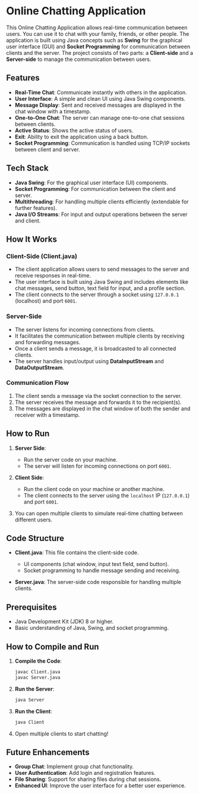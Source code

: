 # Online Chatting Application

This Online Chatting Application allows real-time communication between users. You can use it to chat with your family, friends, or other people. The application is built using Java concepts such as **Swing** for the graphical user interface (GUI) and **Socket Programming** for communication between clients and the server. The project consists of two parts: a **Client-side** and a **Server-side** to manage the communication between users.

## Features

- **Real-Time Chat**: Communicate instantly with others in the application.
- **User Interface**: A simple and clean UI using Java Swing components.
- **Message Display**: Sent and received messages are displayed in the chat window with a timestamp.
- **One-to-One Chat**: The server can manage one-to-one chat sessions between clients.
- **Active Status**: Shows the active status of users.
- **Exit**: Ability to exit the application using a back button.
- **Socket Programming**: Communication is handled using TCP/IP sockets between client and server.

## Tech Stack

- **Java Swing**: For the graphical user interface (UI) components.
- **Socket Programming**: For communication between the client and server.
- **Multithreading**: For handling multiple clients efficiently (extendable for further features).
- **Java I/O Streams**: For input and output operations between the server and client.

## How It Works

### Client-Side (Client.java)
- The client application allows users to send messages to the server and receive responses in real-time.
- The user interface is built using Java Swing and includes elements like chat messages, send button, text field for input, and a profile section.
- The client connects to the server through a socket using `127.0.0.1` (localhost) and port `6001`.

### Server-Side
- The server listens for incoming connections from clients.
- It facilitates the communication between multiple clients by receiving and forwarding messages.
- Once a client sends a message, it is broadcasted to all connected clients.
- The server handles input/output using **DataInputStream** and **DataOutputStream**.

### Communication Flow
1. The client sends a message via the socket connection to the server.
2. The server receives the message and forwards it to the recipient(s).
3. The messages are displayed in the chat window of both the sender and receiver with a timestamp.

## How to Run

1. **Server Side**:
    - Run the server code on your machine.
    - The server will listen for incoming connections on port `6001`.

2. **Client Side**:
    - Run the client code on your machine or another machine.
    - The client connects to the server using the `localhost` IP (`127.0.0.1`) and port `6001`.

3. You can open multiple clients to simulate real-time chatting between different users.

## Code Structure

- **Client.java**: This file contains the client-side code.
  - UI components (chat window, input text field, send button).
  - Socket programming to handle message sending and receiving.
  
- **Server.java**: The server-side code responsible for handling multiple clients.

## Prerequisites

- Java Development Kit (JDK) 8 or higher.
- Basic understanding of Java, Swing, and socket programming.

## How to Compile and Run

1. **Compile the Code**:
    ```bash
    javac Client.java
    javac Server.java
    ```

2. **Run the Server**:
    ```bash
    java Server
    ```

3. **Run the Client**:
    ```bash
    java Client
    ```

4. Open multiple clients to start chatting!

## Future Enhancements

- **Group Chat**: Implement group chat functionality.
- **User Authentication**: Add login and registration features.
- **File Sharing**: Support for sharing files during chat sessions.
- **Enhanced UI**: Improve the user interface for a better user experience.


